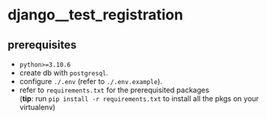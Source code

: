 # django__test_registration

## prerequisites
- `python>=3.10.6`
- create db with `postgresql`.
- configure `./.env` (refer to `./.env.example`).
- refer to `requirements.txt` for the prerequisited packages \
(**tip**: run `pip install -r requirements.txt` to install all the pkgs on your virtualenv)
